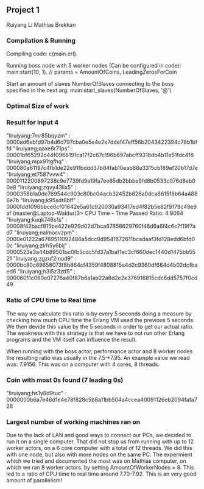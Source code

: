 ## Project 1

Ruiyang Li
Mathias Brekkan

### Compilation & Running
Compiling code:
c(main.erl).

Running boss node with 5 worker nodes (Can be configured in code):
main:start(10, 1). // params = AmountOfCoins, LeadingZerosForCoin


Start an amount of slaves NumberOfSlaves connecting to the boss specified in the next arg:
main:start_slaves(NumberOfSlaves, '<processName>@<nodeName>').

### Optimal Size of work

### Result for input 4
"liruiyang;7mr85bqyzm" : 0000ad6ebfd97b4d6d797cba0e5e4e2e7ddef47eff56b2043422394c78b1bffd
"liruiyang;qaxe6r71ps" : 00001bf65292c44f0968191ca17f2c67c196b697abcff9318db4b11e51fdc416
"liruiyang;mpx91tgfhq" : 000080e61197c4fb1de22e91fbddd37b84fab10eab88a3315cb189ef20b17d7e
"liruiyang;et7587vvw4" : 0000112200897238c9e7739fd9a19fa7ee65db2bbbe9fd8b0533c076d8eb00e8
"liruiyang;zqvy43lix5" : 0000358b1a0de769544c903c80bc04acb32452b826a0dca8615f8b64a4886e7b
"liruiyang;k95sdt8blf" : 0000fdd1096bbce6cf01642e5a61c920030a93417ed4f82b5e82f9179c49e9af
(master@Laptop-Waldur)3> CPU Time - Time Passed Ratio: 4.9064
"liruiyang;kuqk746s1s" : 00008f42bacf815be422e929d02d7bca67858629760f48d6a6f4c6c7f19f7ad7
"liruiyang;nalmocvzpm" : 0000e01222a6769511092486a5dcc8d9541872611bcadaaf3fd128edd6bfd00c
"liruiyang;zlrh5y6blj" : 0000523e3a44b89501bc0fb5cdc5fd37a1baf1ec3cf660dec1440d1475bb5521
"liruiyang;zgzuf2mud9" : 0000bc80c69658073f8b864cf4359f4808815a4d2c9360df684d4b02dcfbaed6
"liruiyang;h3i5z3ztf5" : 00006011c060e07276a40f87b6a1ab22a8d2e2e376916815cdc6dd5757f0cd49


### Ratio of CPU time to Real time
The way we calculate this ratio is by every 5 seconds doing a measure by checking how much CPU time the Erlang VM used the previous 5 seconds. We then devide this value by the 5 seconds in order to get our actual ratio. The weakness with this strategy is that we have to not run other Erlang programs and the VM itself can influence the result.

When running with the boss actor, performance actor and 8 worker nodes the resulting ratio was usually in the 7.5->7.95. An example value we read was: 7.9156. This was on a computer with 4 cores, 8 threads.

### Coin with most 0s found (7 leading 0s)
"liruiyang;hs1y8d9tuc" : 0000000b6a7e46d1e4e78f828c5b8a11bb504a4ccea40091126eb2094fafa728

### Largest number of working machines ran on
Due to the lack of LAN and good ways to connect our PCs, we decided to run it on a single computer. That did not stop us from running with up to 12 worker actors, on a 6 core computer with a total of 12 threads. We did this with one node, but also with more nodes on the same PC. The expermient which we tried and documented the most was on Mathias computer, on which we ran 8 worker actors. by setting AmountOfWorkerNodes = 8. This led to a ratio of CPU time to real time around 7.70-7.92. This is an very good amount of parallelism!